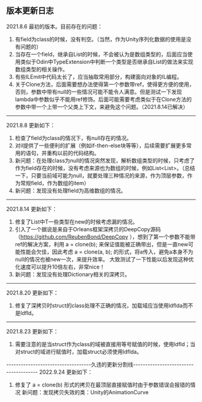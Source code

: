 版本更新日志
-------------------------------------------------------------------------
2021.8.6
最初的版本。目前存在的问题：
1. 有field为class的时候，没有判空。（当然，作为Unity序列化数据的使用是没有问题的）
2. 当存在一个field，继承自List<T>的时候，不会被认为是数组类型的，后面应当使用类似于Odin中TypeExtension中判断一个类型是否继承自List<T>的做法来实现数组类型的相关操作。
3. 有些ILEmit中代码太长了，应当抽取常用部分，构建面向对象的IL编程。
4. 关于Clone方法，后面需要想办法使得第一个参数带ref，使得更方便的使用，否则，参数中带有null的一些情况可能不能令人满意。但是测试一下发现lambda中参数似乎不能用ref修饰。后面可能需要考虑类似于在Clone方法的参数中带一个上带一个父类上下文，来避免这个问题。（2021.8.14已解决）
-------------------------------------------------------------------------
2021.8.8
更新如下：
1. 检查了field为class的情况下，有null存在的情况。
2. 对il提供了一些便利的扩展（例如if-then-else块等等），后续需要扩展更多常用的语句，并重构以前的代码结构。
3. 新问题：在处理class为null的情况突然发现，解析数组类型的时候，只考虑了作为field存在的时候，没有考虑来源也为数组的时候，例如List<List<T>>。（总结一下，只要当前域可能为null，就要处理三种情况的来源，作为顶层参数，作为常规field，作为数组的item）
4. 新问题：发现没有处理field为高维数组的情况。
-------------------------------------------------------------------------
2021.8.14
更新如下：
1. 修复了List<T>中T一些类型在new的时候考虑漏的情况。
2. 引入了一个据说是来自于Orleans框架深拷贝的DeepCopy源码（https://github.com/ReubenBond/DeepCopy ），想到了第一个参数不能带ref的解决方案，利用 a = clone(b); 来保证值能被正确带出，但是一直new可能性能会欠佳，因此考虑 a = clone(a, b); 的形式，将a传入，避免a本身不为null的情况也被new一次，来提升效率。 大致测试了一下性能以后发现这种优化速度可以提升10倍左右，非常nice！
3. 新问题：发现没有处理Dictionary相关的深拷贝。
-------------------------------------------------------------------------
2021.8.20
更新如下：
1. 修复了深拷贝时struct的class处理不正确的情况，加载域应当使用ldflda而不是ldfld。
-------------------------------------------------------------------------
2021.8.23
更新如下：
1. 需要注意的是当struct作为class的域被直接用等号赋值的时候，使用ldfld；当对struct的域进行赋值时，加载struct必须使用ldflda。

-----------------------------------久违的更新分割线--------------------------------------
2022.9.24
更新如下：
1. 修复了 a = clone(b) 形式的拷贝在最顶层直接赋值时由于参数错误会报错的情况
新问题：发现拷贝失效的类：Unity的AnimationCurve
